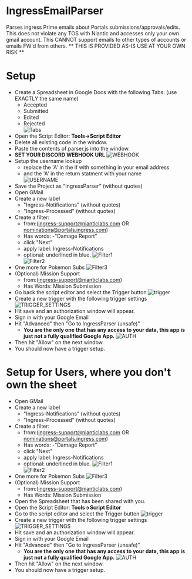 # IngressEmailParser
Parses ingress Prime emails about Portals submissions/approvals/edits.
This does not violate any TOS with Niantic and accesses only your own gmail account. This CANNOT support emails to other types of accounts or emails FW'd from others.
** THIS IS PROVIDED AS-IS USE AT YOUR OWN RISK **

# Setup
* Create a Spreadsheet in Google Docs with the following Tabs: (use EXACTLY the same name)
  * Accepted
  * Submitted
  * Edited
  * Rejected\
  ![Tabs](Tabs2.PNG)
* Open the Script Editor: **Tools->Script Editor**
* Delete all existing code in the window.
* Paste the contents of parser.js into the window.
* **SET YOUR DISCORD WEBHOOK URL**
![WEBHOOK](webhook.png)
* Setup the username lookup
  * replace the 'A' in the if with something in your email address
  * and the 'A' in the return statment with your name\
![USERNAME](username_lookups.png)
* Save the Project as "IngressParser" (without quotes)
* Open GMail
* Create a new label
  * "Ingress-Notifications" (without quotes)
  * "Ingress-Processed" (without quotes)
* Create a filter:
  * from:(ingress-support@nianticlabs.com OR nominations@portals.ingress.com) 
  * Has words: -"Damage Report"
  * click "Next"
  * apply label: Ingress-Notifications
  * optional: underlined in blue.
![Filter1](Filter-Notifications.PNG)  
![Filter2](filter_second_step.png)
* One more for Pokemon Subs
![Filter3](pokemon_filter.png)
* (Optional) Mission Support
  * from:(ingress-support@nianticlabs.com) 
  * Has Words: Mission Submission
* Go back the script editor and select the Trigger button
![trigger](trigger_button.png)
* Create a new trigger with the following trigger settings
![TRIGGER_SETTINGS](trigger_settings.png)
* Hit save and an authorization window will appear.
* Sign in with your Google Email
* Hit "Advanced" then "Go to IngressParser (unsafe)"
  * **You are the only one that has any access to your data, this app is just not a fully qualified Google App.**
![AUTH](authorize_advanced.png) 
* Then hit "Allow" on the next window.
* You should now have a trigger setup.

# Setup for Users, where you don't own the sheet
* Open GMail
* Create a new label
  * "Ingress-Notifications" (without quotes)
  * "Ingress-Processed" (without quotes)
* Create a filter:
  * from:(ingress-support@nianticlabs.com OR nominations@portals.ingress.com) 
  * Has words: -"Damage Report"
  * click "Next"
  * apply label: Ingress-Notifications
  * optional: underlined in blue.
![Filter1](Filter-Notifications.PNG)  
![Filter2](filter_second_step.png)
* One more for Pokemon Subs
![Filter3](pokemon_filter.png)
* (Optional) Mission Support
  * from:(ingress-support@nianticlabs.com) 
  * Has Words: Mission Submission
* Open the Spreadsheet that has been shared with you.
* Open the Script Editor: **Tools->Script Editor**
* Go to the script editor and select the Trigger button
![trigger](trigger_button.png)
* Create a new trigger with the following trigger settings
![TRIGGER_SETTINGS](trigger_settings.png)
* Hit save and an authorization window will appear.
* Sign in with your Google Email
* Hit "Advanced" then "Go to IngressParser (unsafe)"
  * **You are the only one that has any access to your data, this app is just not a fully qualified Google App.**
![AUTH](authorize_advanced.png) 
* Then hit "Allow" on the next window.
* You should now have a trigger setup.